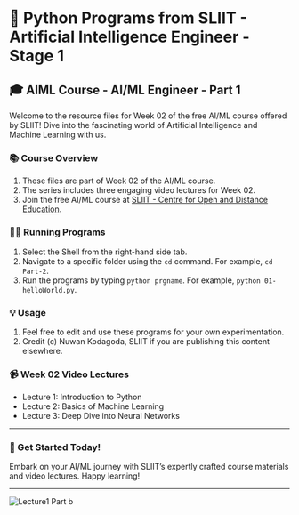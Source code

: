 # 🧠 Python Programs from SLIIT - Artificial Intelligence Engineer - Stage 1

## 🎓 AIML Course - AI/ML Engineer - Part 1

Welcome to the resource files for Week 02 of the free AI/ML course offered by SLIIT! Dive into the fascinating world of Artificial Intelligence and Machine Learning with us.

### 📚 Course Overview
1. These files are part of Week 02 of the AI/ML course.
2. The series includes three engaging video lectures for Week 02.
3. Join the free AI/ML course at [SLIIT - Centre for Open and Distance Education](https://code.sliit.org).

### 🏃‍♂️ Running Programs

1. Select the Shell from the right-hand side tab.
2. Navigate to a specific folder using the `cd` command. For example, `cd Part-2`.
3. Run the programs by typing `python prgname`. For example, `python 01-helloWorld.py`.

### 💡 Usage

1. Feel free to edit and use these programs for your own experimentation.
2. Credit (c) Nuwan Kodagoda, SLIIT if you are publishing this content elsewhere.

### 📹 Week 02 Video Lectures
- Lecture 1: Introduction to Python
- Lecture 2: Basics of Machine Learning
- Lecture 3: Deep Dive into Neural Networks

---


### 🚀 Get Started Today!
Embark on your AI/ML journey with SLIIT’s expertly crafted course materials and video lectures. Happy learning!

---
![Lecture1 Part b ](https://github.com/user-attachments/assets/81a97fa9-ff1d-492b-8cf4-bba50f2069fc)

